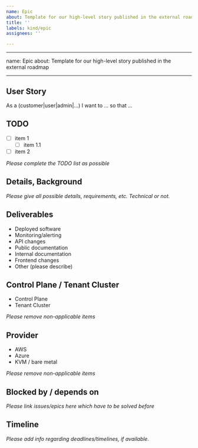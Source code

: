 ```yaml
---
name: Epic
about: Template for our high-level story published in the external roadmap
title: ''
labels: kind/epic
assignees: ''

---
```


---
name: Epic
about: Template for our high-level story published in the external roadmap

---

## User Story

As a (customer|user|admin|...) I want to ... so that ...

## TODO

- [ ] item 1
  - [ ] item 1.1
- [ ] item 2

_Please complete the TODO list as possible_

## Details, Background

_Please give all possible details, requirements, etc. Technical or not._

## Deliverables

- Deployed software
- Monitoring/alerting
- API changes
- Public documentation
- Internal documentation
- Frontend changes
- Other (please describe)

## Control Plane / Tenant Cluster

- Control Plane 
- Tenant Cluster

_Please remove non-applicable items_

## Provider

- AWS
- Azure
- KVM / bare metal

_Please remove non-applicable items_

## Blocked by / depends on

_Please link issues/epics here which have to be solved before_

## Timeline

_Please add info regarding deadlines/timelines, if available._

